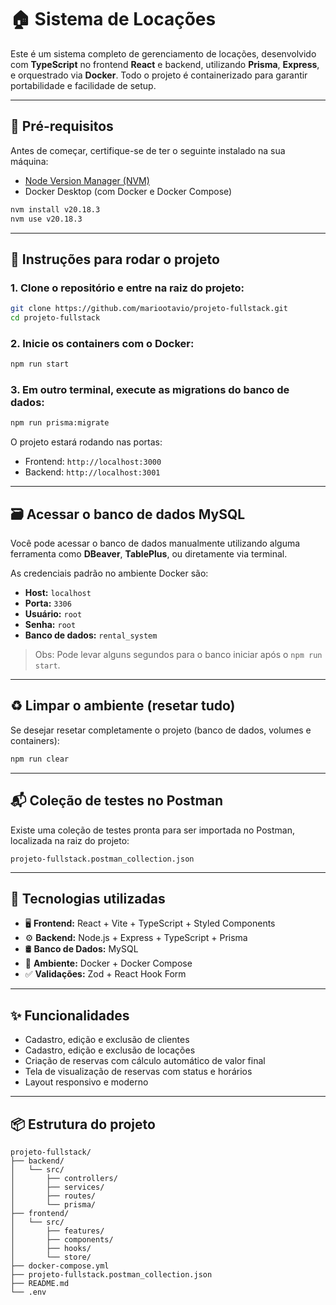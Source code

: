 # 🏠 Sistema de Locações

Este é um sistema completo de gerenciamento de locações, desenvolvido com **TypeScript** no frontend **React** e backend, utilizando **Prisma**, **Express**, e orquestrado via **Docker**. Todo o projeto é containerizado para garantir portabilidade e facilidade de setup.

---

## 🧰 Pré-requisitos

Antes de começar, certifique-se de ter o seguinte instalado na sua máquina:

- [Node Version Manager (NVM)](https://github.com/nvm-sh/nvm)
- Docker Desktop (com Docker e Docker Compose)

```bash
nvm install v20.18.3
nvm use v20.18.3
```

---

## 🚀 Instruções para rodar o projeto

### 1. Clone o repositório e entre na raiz do projeto:

```bash
git clone https://github.com/mariootavio/projeto-fullstack.git
cd projeto-fullstack
```

### 2. Inicie os containers com o Docker:

```bash
npm run start
```

### 3. Em outro terminal, execute as migrations do banco de dados:

```bash
npm run prisma:migrate
```

O projeto estará rodando nas portas:

- Frontend: `http://localhost:3000`
- Backend: `http://localhost:3001`

---

## 🗃️ Acessar o banco de dados MySQL

Você pode acessar o banco de dados manualmente utilizando alguma ferramenta como **DBeaver**, **TablePlus**, ou diretamente via terminal.

As credenciais padrão no ambiente Docker são:

- **Host:** `localhost`
- **Porta:** `3306`
- **Usuário:** `root`
- **Senha:** `root`
- **Banco de dados:** `rental_system`

> Obs: Pode levar alguns segundos para o banco iniciar após o `npm run start`.

---

## ♻️ Limpar o ambiente (resetar tudo)

Se desejar resetar completamente o projeto (banco de dados, volumes e containers):

```bash
npm run clear
```

---

## 📬 Coleção de testes no Postman

Existe uma coleção de testes pronta para ser importada no Postman, localizada na raiz do projeto:

```
projeto-fullstack.postman_collection.json
```

---

## 🧱 Tecnologias utilizadas

- 🖥️ **Frontend:** React + Vite + TypeScript + Styled Components
- ⚙️ **Backend:** Node.js + Express + TypeScript + Prisma
- 🛢️ **Banco de Dados:** MySQL
- 🐳 **Ambiente:** Docker + Docker Compose
- ✅ **Validações:** Zod + React Hook Form

---

## ✨ Funcionalidades

- Cadastro, edição e exclusão de clientes
- Cadastro, edição e exclusão de locações
- Criação de reservas com cálculo automático de valor final
- Tela de visualização de reservas com status e horários
- Layout responsivo e moderno

---

## 📦 Estrutura do projeto

```
projeto-fullstack/
├── backend/
│   └── src/
│       ├── controllers/
│       ├── services/
│       ├── routes/
│       └── prisma/
├── frontend/
│   └── src/
│       ├── features/
│       ├── components/
│       ├── hooks/
│       └── store/
├── docker-compose.yml
├── projeto-fullstack.postman_collection.json
├── README.md
└── .env
```
